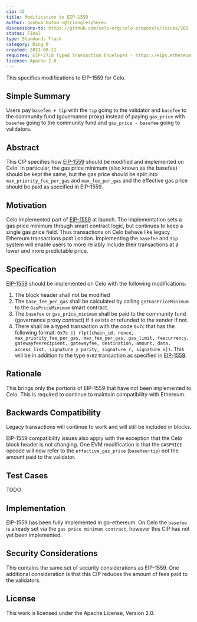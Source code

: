 ```yaml
---
cip: 42
title: Modification to EIP-1559
author: Joshua Gutow <@trianglesphere>
discussions-to: https://github.com/celo-org/celo-proposals/issues/262
status: Final
type: Standards Track
category: Ring 0
created: 2021-08-11
requires: EIP-2718 Typed Transaction Envelopes - https://eips.ethereum.org/EIPS/eip-2718
license: Apache 2.0
---
```


This specifies modifications to EIP-1559 for Celo.

  
## Simple Summary
Users pay `basefee + tip` with the `tip` going to the validator and `basefee` to the community fund (governance proxy) instead of paying `gas_price` with `basefee` going to the community fund and `gas_price - basefee` going to validators.

## Abstract
This CIP specifies how [EIP-1559](https://eips.ethereum.org/EIPS/eip-1559) should be modified and implemented on Celo. In particular, the gas price minimum (also known as the basefee) should be kept the same, but the gas price should be split into `max_priority_fee_per_gas` and `max_fee_per_gas` and the effective gas price should be paid as specified in EIP-1559.


## Motivation

Celo implemented part of [EIP-1559](https://eips.ethereum.org/EIPS/eip-1559) at launch. The implementation sets a gas price minimum through smart contract logic, but continues to keep a single gas price field. Thus transactions on Celo behave like legacy Ethereum transactions post London. Implementing the `basefee` and `tip` system will enable users to more reliably include their transactions at a lower and more predictable price.


## Specification
[EIP-1559](https://eips.ethereum.org/EIPS/eip-1559) should be implemented on Celo with the following modifications:
1. The block header shall not be modified
2. The `base_fee_per_gas` shall be calculated by calling `getGasPriceMinimum` to the `GasPriceMinimum` smart contract.
3. The `basefee` or `gas_price_minimum` shall be paid to the community fund (governance proxy contract) if it exists or refunded to the sender if not.
4. There shall be a typed transaction with the code `0x7c` that has the following format:
`0x7c || rlp([chain_id, nonce, max_priority_fee_per_gas, max_fee_per_gas, gas_limit, feecurrency, gatewayfeerecipient, gatewayfee, destination, amount, data, access_list, signature_y_parity, signature_r, signature_s])`.
This will be in addition to the type `0x02` transaction as specified in [EIP-1559](https://eips.ethereum.org/EIPS/eip-1559).


## Rationale
This brings only the portions of EIP-1559 that have not been implemented to Celo.
This is required to continue to maintain compatibility with Ethereum.

## Backwards Compatibility
Legacy transactions will continue to work and will still be included in blocks.

EIP-1559 compatibility issues also apply with the exception that the Celo block header is not changing.
One EVM modification is that the `GASPRICE` opcode will now refer to the `effective_gas_price` (`basefee+tip`) not the amount paid to the validator.

## Test Cases
TODO

## Implementation
EIP-1559 has been fully implemented in go-ethereum. On Celo the `basefee` is already set via the `gas price minimum contract`, however this CIP has not yet been implemented.


## Security Considerations

This contains the same set of security considerations as EIP-1559.
One additional consideration is that this CIP reduces the amount of fees paid to the validators.

## License
This work is licensed under the Apache License, Version 2.0.

